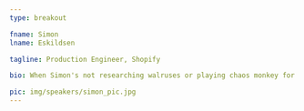 ```yaml
---
type: breakout

fname: Simon 
lname: Eskildsen 

tagline: Production Engineer, Shopify

bio: When Simon's not researching walruses or playing chaos monkey for the company's infrastructure, he's hard at work taming the wildlife of production, protecting Shopify from flash sales, scale, misbehaving resources and itself. Other than that, as a new resident of Canada, fulfilling his obligation to call everyone out when they think they've experienced "cold weather".

pic: img/speakers/simon_pic.jpg
---
```

